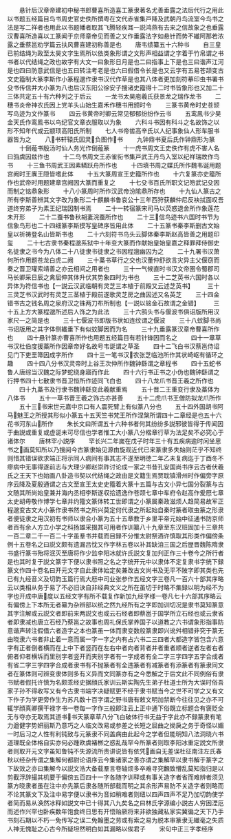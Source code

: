 <!-- { "loadSidebar": true } -->
　　悬针后汉章帝建初中秘书郎曹喜所造喜工篆隶著名尤善垂露之法后代行之用此以书题五经篇目鸟书周史官史佚所撰粤在文代赤雀集戸降及武朝丹鸟流室今鸟书之法是写二祥者也用此以书题幡者取其飞腾轻疾耳一説鸿燕有去来之信故象之也垂露汉曹喜所造喜以工篆闻于京师章帝见而善之又作垂露法字如悬针而势不纎阿那若浓露之垂蔡邕劝学篇云扶风曹喜建初称善是也
　　唐韦绩纂五十六种书
　　自三皇已前结绳为政至太昊文字生焉所以依类象形谓之文形声相益谓之字着于竹帛谓之书书者以代结绳之政也故字有大文一曰象形日月是也二曰指事上下是也三曰谐声江河是也四曰防意武信是也五曰转注考老是也六曰假借令长是也又云字有五易苍颉变古文史籀制大篆李斯作小篆程邈作隶书汉代作草是也其八体者更加刻符摹印虫书署书殳书传信并大小篆为八也后汉东阳公徐安子搜诸史籀得十二时书皆象形也又加二十三体共定五十有六种列之于后云
　　一龙书太昊庖羲氏获景龙之瑞作龙书
　　二穗书炎帝神农氏因上党羊头山始生嘉禾作穗书用颁时令
　　三篆书黄帝时史苍颉写鸟迹为文作篆书
　　四云书黄帝时卿云常见郁郁纷纷作云书
　　五鸾鳯书少昊金天氏作鸾鳯书以鸟纪官文章衣服取以为象
　　六科斗书因有科斗之名故饰之以形不知年代或云颛顼高阳氏所制
　　七人书帝喾高辛氏以人纪事象仙人形车服书器皆为之
　　八书轩辕氏因灵负图作书
　　九钟鼎书夏后氏作钟鼎形为篆
　　十倒薤书殷汤时仙人务光作倒薤篆
　　十一虎书周文王史佚作有虎不害人名曰驺虞因兹作也
　　十二鸟书周文王赤雀衔书集戸武王丹鸟入室以纪祥瑞故作鸟书
　　十三鱼书周武王因素鳞跃舟所作也
　　十四填书周之媒氏所作魏韦诞用题宫阙时王廙王隠皆嗜此体
　　十五大篆周宣王史籀所作也
　　十六复篆亦史籀所作也武帝时用题建章宫阙因大篆而重复之
　　十七殳书百氏所职文记笏武记殳因而制之铭鼎象形
　　十八小篆周时所作汉武帝汾隂鼎所存也
　　十九仙人篆古之所有李斯善辨其文字改为象形二十麒麟书鲁哀公十三年西狩获麟仲尼反袂拭面叹吾道终穷弟子为素王纪瑞因制书焉
　　二十一转宿篆宋司马以荧惑退舍所作象莲花未开形
　　二十二蚕书鲁秋胡妻浣蚕所作也
　　二十三信鸟迹书六国时书节为信象鸟形也二十四细篆李斯摸写皇碑序皆用此体
　　二十五篆书秦李斯删古文始皇以祈祷登名山皆斯书也
　　二十六刻符书鸟头云脚体秦李斯赵高皆善之用题印玺
　　二十七古隶书秦程邈系狱中十年变大篆而作献始皇始皇嘉之释罪拜侍御史名徒隶之书今为八体二十八徒隶书徒隶之书因程邈幽囚为之
　　二十九署书汉萧何所作用题苍龙白虎二阙
　　三十藁书草行之交也汉董仲舒欲言灾异主父偃窃而奏之晋卫瓘索靖善之亦云相间之用者也
　　三十一气候直时书汉文帝圉令蜀郡司马长卿采日辰之禽屈伸其体升伏其势象四时为书也
　　三十二芝英书六国时各以异体为符信书也【一説云汉武临朝有灵芝三本植于前殿又云述芝英书】
　　三十三灵芝书汉武时有灵芝三茎植于殿前遂歌灵芝房之曲因述又名英芝
　　三十四金错书古之钱名周之泉府汉之铢两刀布所制也【一説以铭金石故谓之金错】
　　三十五上方大篆程邈所述后人饰之为此法
　　三十六鹄头书与偃波书俱诏版所用汉家尺一之简是也
　　三十七偃波书即版书状如连纹谓之偃波
　　三十八蚊脚书尚书诏版用之其字体侧纎垂下有似蚊脚因而为名
　　三十九垂露篆汉章帝曹喜所作也
　　四十悬针篆亦曹喜所作也用题五经篇目有若针锋因而名之
　　四十一章草书汉杜伯度援藁所作因章帝好名故号韦诞谓之草圣
　　四十二飞白书汉蔡邕侍诏见门下吏垩箒因成字所作
　　四十三一笔书汉农张芝临池所作其状崎岖有循环之趣
　　四十四八分书汉灵帝时上谷王次仲所作魏钟繇谓之章程书
　　四十五蛇书鲁人唐综当汉魏之际梦蛇绕身寤而作此
　　四十六行书正书之小伪也魏钟繇谓之行押书四十七散隶书晋卫恒所作迹同飞白也
　　四十八龙爪书晋王羲之所作也
　　四十九藁书及行隶书魏钟繇变此羲献重焉
　　五十晋二王重变行隶及藁体为八体书
　　五十一草书晋王羲之饰古亦甚善
　　五十二虎爪书王僧防拟龙爪所作
　　五十三书宋世元嘉中京口有人震死臂上有似篆八分也
　　五十四外国胡书阿马魅王之所授其形似小篆五十五天竺书梵王所作涅槃所谓四十二章经是也五十六花书河东山所作
　　朱长文曰所谓五十六种书者何其纷纷多説邪彼皆得于传闻因于曲説或重复或虚诞未可尽信也学者惟工大小篆八分楷章行草为法足矣不必究心于诸体尔
　　唐林罕小説序
　　罕长兴二年嵗在戊子时年三十有五疾病逾时闲坐思书之画莫知所以乃搜阅今古篆隶始见源由旋观近代已来篆隶多失始则茫乎不知终则惜其错误欲求端正将示同人病间有事其志不遂至明徳二年乙未复病迄于丁酉冬不瘳病中无事得遂前志与大理少卿赵崇祚讨论成一家之书昔孔安国尚书序云古者伏羲氏之王天下也始画八卦造书契以代结绳之政由是文籍生焉贾耽镇滑州时作偏旁字原序云降及夏殷通谓之古文至宣王太史史籀着大篆十五篇与古文小异七国分裂篆与古文随其所尚始皇兼并海内丞相李斯遂収拾遗逸作苍颉七章中车府令赵高作爰厯七章太史胡毋敬作博学七章并约籀文篆体转工世即谓之小篆属秦政滋烦人趋简易故军正程邈变古文大小篆作隶书然书之所兴莫定何代隶之所起始自秦时篆者取虫篆之形隶者便徒隶之用汉初有书师以隶合小篆为五十五章教于乡里平帝元始中征通书防京师者百有余人方立小学之科扬雄采掇其可用者作训纂八十九章至东汉班固加十三章共一百二章二千一百二十字虽羣书并载而目録不分惟太尉祭酒许慎取其形类作偏傍条例十五卷名之曰説文颇有遗漏吕忱又作字林五卷以补其缺洎三国之后歴晋魏陈隋隶书盛行篆书殆将泯灭至唐将作少监李阳冰就许氏説文复加刋正作三十卷今之所行者是也其时复于説文篆字下便以隶书照之名之字统开元中以隶体不定复隶书字统下録篆文作四十卷名曰开元文字自此隶体始定矣兼改古文尚书及无平不陂字即其类也先已有九经音义及切韵玉篇行焉大厯中司业张参作五经文字三卷凡一百六十部其序略云以类相从务于易了不必旧诀自非经典文义之所在虽切于时略不集録以明为经不为字也开成中唐度以五经文字有所不载复作新加九经字様一卷凡七十六部其序略云有偏傍上下本所无者纂为杂辨部以统之然九经所有之字即加训切况是隶书莫知篆意其字注解或云説文者即前来两説文也或云石经者即蔡邕于国学所立石经也或云隶省者即隶减也唐立石经乃蔡邕之故事也周礼保氏掌养国子以道教之六书谓象形指事防意谐声转注假借六者造字之本也篆虽一体而隶变数般篆隶即兴讹舛相错非究于篆无由晓隶六书者非止着一意而属一字一字之内有占六书二三四者大都造字皆包含六意字有正者倒者横而在上中下者竖而在左右中者向者背者并者重者顺者逆者左者右者俯者仰者横坼而里别字者竖开而夹别字者有一字成者有全二字三字四字五字合成者有省二字三字四字合成者隶书有不抛篆者有全违篆者有减篆者有添篆者有篆隶同文者在篆体则可辨变隶体则多有义异而文同篆亦有之今悉解之于后文此不同例俗有隶书赋者假托许慎为名颇乖经史据顔氏家训云斯实陶先生弟子杜道士所为大误时俗吾家子孙不得收写又有今古隶书端字决疑赋更不经于隶书赋当今之世不可学之又有文下作子为学更旁作生为苏凡数十百字谓之野书唐有敕文明加禁断今往往见之亦不可辄学顔真卿撰干禄字书一卷每一字作三般即注云上正中通下俗既立标题合有褒贬全无与夺亦无取焉其道书书天篆章草八分飞白破体行书无益于字此亦不録篆隶有笔力遒健字势妍丽斯乃意巧之人临文改易或参差之长短之屈曲之拗戾之务于奇怪以媚一时后习之人性有利钝致与元篆隶不同盖病由此起今之学者但能明知八法洞晓六书道理既全体格自实亦何必踵欧虞褚栁之惑乱哉罕今所篆者则取李阳冰重定説文所隶者则取开元文字虽知鲁钝不失源流所贵讲说皆有依凭画自无差误杜征南注左氏春秋以经杂传谓之集解何都尉论语序云今集诸家之善亦谓之集解罕以隶书解于篆字之下故效之亦曰集解今以説文浩大备载羣言卷轴烦多卒难寻究飜致懵乱莫知指归是以剪截浮辞撮其机要于偏傍五百四十一字各随字训释或有事关造字者省而难辨者须见篆方晓隶者虽在注中亦先篆后隶各随所部载而明之其余形声易防不关造字者则略而不论其篆文下及注中易字便以隶书为音如稍难者则纽以四声四声不足乃加切韵使学者简而易从涣然冰释如説文中已十得其八九矣名之曰林氏字源编小説古人穷困湮厄而述作兴罕也卧疾数年饱食终日思有开悟贻厥将来非欲独藏私家实冀徧之天下乃手书刻石期以不朽一免传写之误二免翰墨之劳或有索之易为脱本审篆隶无纎毫之失质人神无愧耻之心古今所疑坦然明白如其漏略以俟君子
　　宋句中正三字孝经序
